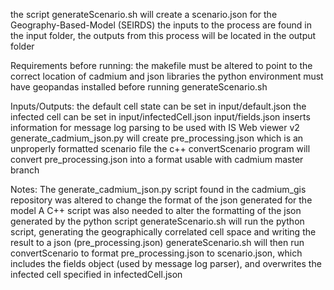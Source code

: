 the script generateScenario.sh will create a scenario.json for the Geography-Based-Model (SEIRDS)
the inputs to the process are found in the input folder, the outputs from this process will be located in the output folder

Requirements before running:
the makefile must be altered to point to the correct location of cadmium and json libraries
the python environment must have geopandas installed before running generateScenario.sh

Inputs/Outputs:
the default cell state can be set in input/default.json
the infected cell can be set in input/infectedCell.json
input/fields.json inserts information for message log parsing to be used with IS Web viewer v2
generate_cadmium_json.py will create pre_processing.json which is an unproperly formatted scenario file
the c++ convertScenario program will convert pre_processing.json into a format usable with cadmium master branch

Notes:
The generate_cadmium_json.py script found in the cadmium_gis repository was altered to change the format of the json generated for the model
A C++ script was also needed to alter the formatting of the json generated by the python script
generateScenario.sh will run the python script, generating the geographically correlated cell space and writing the result to a json (pre_processing.json)
generateScenario.sh will then run convertScenario to format pre_processing.json to scenario.json, which includes the fields object (used by message log parser), and overwrites the infected cell specified in infectedCell.json